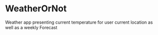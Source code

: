 # WeatherOrNot
Weather app presenting current temperature for user current location as well as a weekly Forecast
